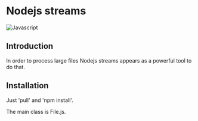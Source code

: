 # Nodejs streams
![Javascript](https://img.shields.io/badge/javascript-nodejs-yellow)

## Introduction
In order to process large files Nodejs streams appears as a powerful tool to do that.

## Installation
Just 'pull' and 'npm install'.

The main class is File.js.